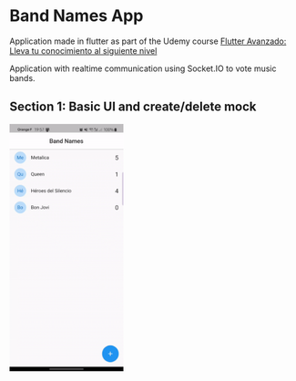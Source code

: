 # Band Names App

Application made in flutter as part of the Udemy course [Flutter Avanzado: Lleva tu conocimiento al siguiente nivel](https://www.udemy.com/course/flutter-avanzado-fernando-herrera/)

Application with realtime communication using Socket.IO to vote music bands.

## Section 1: Basic UI and create/delete mock

<img src="https://github.com/IvanLpJc/Flutter-BandNamesApp/blob/main/demo.gif" width=200px> 
